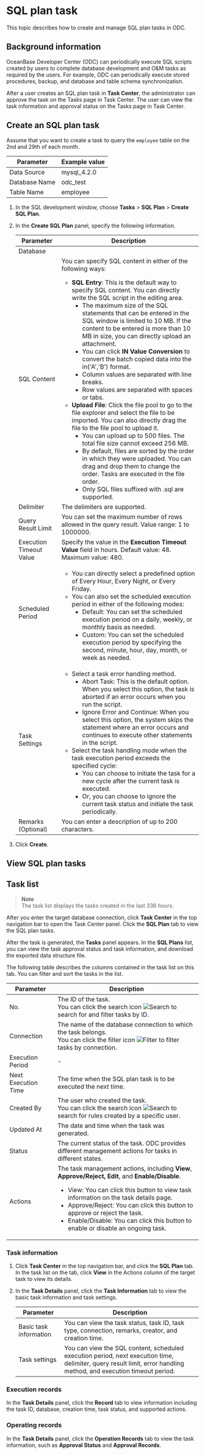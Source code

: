 # SQL plan task

This topic describes how to create and manage SQL plan tasks in ODC.

## Background information

OceanBase Developer Center (ODC) can periodically execute SQL scripts created by users to complete database development and O&M tasks as required by the users. For example, ODC can periodically execute stored procedures, backup, and database and table schema synchronization.

After a user creates an SQL plan task in **Task Center**, the administrator can approve the task on the Tasks page in Task Center. The user can view the task information and approval status on the Tasks page in Task Center.

## Create an SQL plan task

Assume that you want to create a task to query the `employee` table on the 2nd and 29th of each month.

| Parameter | Example value |
| ------ | ------ |
| Data Source | mysql_4.2.0 |
| Database Name | odc_test |
| Table Name | employee |

1. In the SQL development window, choose **Tasks** > **SQL Plan** > **Create SQL Plan**.


2. In the **Create SQL Plan** panel, specify the following information.


   | **Parameter** | **Description** |
   |---------|-----------|
   | Database |
   | SQL Content | You can specify SQL content in either of the following ways:<ul><li> **SQL Entry**: This is the default way to specify SQL content. You can directly write the SQL script in the editing area. <ul><li> The maximum size of the SQL statements that can be entered in the SQL window is limited to 10 MB. If the content to be entered is more than 10 MB in size, you can directly upload an attachment.  </li><li> You can click **IN Value Conversion** to convert the batch copied data into the in('A','B') format.  </li><li> Column values are separated with line breaks.  </li><li> Row values are separated with spaces or tabs.  </li></ul></li><li> **Upload File**: Click the file pool to go to the file explorer and select the file to be imported. You can also directly drag the file to the file pool to upload it. <ul><li> You can upload up to 500 files. The total file size cannot exceed 256 MB.  </li><li> By default, files are sorted by the order in which they were uploaded. You can drag and drop them to change the order. Tasks are executed in the file order.  </li><li> Only SQL files suffixed with .sql are supported.  </li></ul></li></ul> |
   | Delimiter | The delimiters are supported.  |
   | Query Result Limit | You can set the maximum number of rows allowed in the query result. Value range: 1 to 1000000.  |
   | Execution Timeout Value | Specify the value in the **Execution Timeout Value** field in hours. Default value: 48. Maximum value: 480.  |
   | Scheduled Period | <ul><li> You can directly select a predefined option of Every Hour, Every Night, or Every Friday.  </li><li> You can also set the scheduled execution period in either of the following modes:<ul><li> Default: You can set the scheduled execution period on a daily, weekly, or monthly basis as needed.</li><li> Custom: You can set the scheduled execution period by specifying the second, minute, hour, day, month, or week as needed.</li></ul> |
   | Task Settings | <ul><li> Select a task error handling method.<ul><li> Abort Task: This is the default option. When you select this option, the task is aborted if an error occurs when you run the script.  </li><li> Ignore Error and Continue: When you select this option, the system skips the statement where an error occurs and continues to execute other statements in the script. </li></ul> </li><li>Select the task handling mode when the task execution period exceeds the specified cycle:<ul><li>You can choose to initiate the task for a new cycle after the current task is executed. </li><li>Or, you can choose to ignore the current task status and initiate the task periodically. </li></ul></li></ul> |
   | Remarks (Optional) | You can enter a description of up to 200 characters.  |

3. Click **Create**.

## **View SQL plan tasks**

## Task list

> **Note**  
> The task list displays the tasks created in the last 336 hours.

After you enter the target database connection, click **Task Center** in the top navigation bar to open the Task Center panel. Click the **SQL Plan** tab to view the SQL plan tasks.

After the task is generated, the **Tasks** panel appears. In the **SQL Plans** list, you can view the task approval status and task information, and download the exported data structure file.

The following table describes the columns contained in the task list on this tab. You can filter and sort the tasks in the list.

| **Parameter** | **Description** |
|---------|---------|
| No. | The ID of the task. <br>You can click the search icon ![Search](https://help-static-aliyun-doc.aliyuncs.com/assets/img/zh-CN/5526247461/p416691.jpg) to search for and filter tasks by ID.  |
| Connection | The name of the database connection to which the task belongs. <br>You can click the filter icon ![Filter](https://help-static-aliyun-doc.aliyuncs.com/assets/img/zh-CN/0583667361/p352180.jpg) to filter tasks by connection.  |
| Execution Period | - |
| Next Execution Time | The time when the SQL plan task is to be executed the next time.  |
| Created By | The user who created the task. <br>You can click the search icon ![Search](https://help-static-aliyun-doc.aliyuncs.com/assets/img/zh-CN/5526247461/p416691.jpg) to search for rules created by a specific user.  |
| Updated At | The date and time when the task was generated.  |
| Status | The current status of the task. ODC provides different management actions for tasks in different states.  |
| Actions | The task management actions, including **View**, **Approve/Reject, Edit**, and **Enable/Disable**. <ul><li> View: You can click this button to view task information on the task details page.  </li><li> Approve/Reject: You can click this button to approve or reject the task.  </li><li> Enable/Disable: You can click this button to enable or disable an ongoing task.  </li></ul> |

### Task information

1. Click **Task Center** in the top navigation bar, and click the **SQL Plan** tab. In the task list on the tab, click **View** in the Actions column of the target task to view its details.


2. In the **Task Details** panel, click the **Task Information** tab to view the basic task information and task settings.

   | **Parameter** | **Description** |
   |---------|-----------|
   | Basic task information | You can view the task status, task ID, task type, connection, remarks, creator, and creation time.  |
   | Task settings | You can view the SQL content, scheduled execution period, next execution time, delimiter, query result limit, error handling method, and execution timeout period.  |


### Execution records

In the **Task Details** panel, click the **Record** tab to view information including the task ID, database, creation time, task status, and supported actions.

### Operating records

In the **Task Details** panel, click the **Operation Records** tab to view the task information, such as **Approval Status** and **Approval Records**.